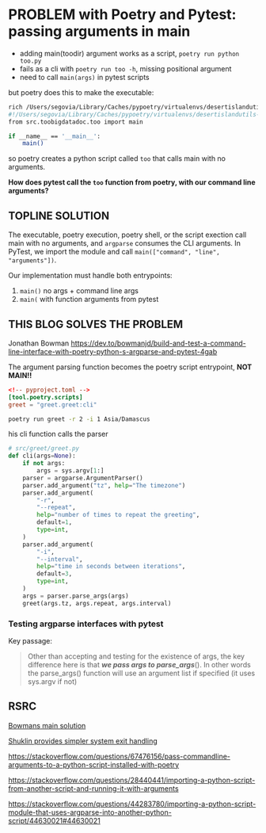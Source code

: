 # PROBLEM with Poetry and Pytest: passing arguments in main
* adding main(toodir) argument works as a script, `poetry run python too.py`
* fails as a cli with `poetry run too -h`, missing positional argument
* need to call `main(args)` in pytest scripts

but poetry does this to make the executable:
```sh
rich /Users/segovia/Library/Caches/pypoetry/virtualenvs/desertislandutils-AVSNhiuH-py3.9/bin/too
#!/Users/segovia/Library/Caches/pypoetry/virtualenvs/desertislandutils-AVSNhiuH-py3.9/bin/python
from src.toobigdatadoc.too import main

if __name__ == '__main__':
    main()
```


so poetry creates a python script called `too` that calls main with no arguments.

**How does pytest call the `too` function from poetry, with our command line arguments?**

## TOPLINE SOLUTION
The executable, poetry execution, poetry shell, or the script exection call main with no arguments, and `argparse` consumes the CLI arguments. In PyTest, we import the module and call `main(["command", "line", "arguments"])`.

Our implementation must handle both entrypoints:
1. `main()` no args + command line args
2. `main(` with function arguments from pytest

## THIS BLOG SOLVES THE PROBLEM
Jonathan Bowman
https://dev.to/bowmanjd/build-and-test-a-command-line-interface-with-poetry-python-s-argparse-and-pytest-4gab

The argument parsing function becomes the poetry script entrypoint, **NOT MAIN!!**

```toml
<!-- pyproject.toml -->
[tool.poetry.scripts]
greet = "greet.greet:cli"
```

```sh
poetry run greet -r 2 -i 1 Asia/Damascus
```

his cli function calls the parser
```py
# src/greet/greet.py
def cli(args=None):
    if not args:
        args = sys.argv[1:]
    parser = argparse.ArgumentParser()
    parser.add_argument("tz", help="The timezone")
    parser.add_argument(
        "-r",
        "--repeat",
        help="number of times to repeat the greeting",
        default=1,
        type=int,
    )
    parser.add_argument(
        "-i",
        "--interval",
        help="time in seconds between iterations",
        default=3,
        type=int,
    )
    args = parser.parse_args(args)
    greet(args.tz, args.repeat, args.interval)
```

### Testing argparse interfaces with pytest
Key passage:
>Other than accepting and testing for the existence of args, the key difference here is that ***we pass args to parse_args***(). In other words the parse_args() function will use an argument list if specified (it uses sys.argv if not)

## RSRC
[Bowmans main solution](https://dev.to/bowmanjd/build-and-test-a-command-line-interface-with-poetry-python-s-argparse-and-pytest-4gab)

[Shuklin provides simpler system exit handling](https://medium.com/python-pandemonium/testing-sys-exit-with-pytest-10c6e5f7726f)

https://stackoverflow.com/questions/67476156/pass-commandline-arguments-to-a-python-script-installed-with-poetry

https://stackoverflow.com/questions/28440441/importing-a-python-script-from-another-script-and-running-it-with-arguments

https://stackoverflow.com/questions/44283780/importing-a-python-script-module-that-uses-argparse-into-another-python-script/44630021#44630021
